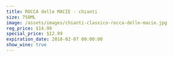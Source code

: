 ```yaml
---
title: ROCCA delle MACIE - chianti
size: 750ML
image: /assets/images/chianti-classico-rocca-delle-macie.jpg
reg_price: $14.99
special_price: $12.99
expiration_date: 2018-02-07 00:00:00
show_wine: true
---
```



